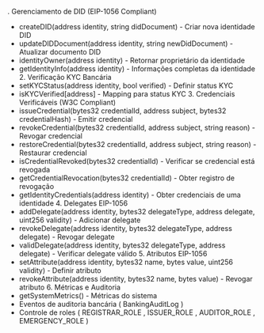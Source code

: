 . Gerenciamento de DID (EIP-1056 Compliant)
- createDID(address identity, string didDocument) - Criar nova identidade DID
- updateDIDDocument(address identity, string newDidDocument) - Atualizar documento DID
- identityOwner(address identity) - Retornar proprietário da identidade
- getIdentityInfo(address identity) - Informações completas da identidade 2. Verificação KYC Bancária
- setKYCStatus(address identity, bool verified) - Definir status KYC
- isKYCVerified[address] - Mapping para status KYC 3. Credenciais Verificáveis (W3C Compliant)
- issueCredential(bytes32 credentialId, address subject, bytes32 credentialHash) - Emitir credencial
- revokeCredential(bytes32 credentialId, address subject, string reason) - Revogar credencial
- restoreCredential(bytes32 credentialId, address subject, string reason) - Restaurar credencial
- isCredentialRevoked(bytes32 credentialId) - Verificar se credencial está revogada
- getCredentialRevocation(bytes32 credentialId) - Obter registro de revogação
- getIdentityCredentials(address identity) - Obter credenciais de uma identidade 4. Delegates EIP-1056
- addDelegate(address identity, bytes32 delegateType, address delegate, uint256 validity) - Adicionar delegate
- revokeDelegate(address identity, bytes32 delegateType, address delegate) - Revogar delegate
- validDelegate(address identity, bytes32 delegateType, address delegate) - Verificar delegate válido 5. Atributos EIP-1056
- setAttribute(address identity, bytes32 name, bytes value, uint256 validity) - Definir atributo
- revokeAttribute(address identity, bytes32 name, bytes value) - Revogar atributo 6. Métricas e Auditoria
- getSystemMetrics() - Métricas do sistema
- Eventos de auditoria bancária ( BankingAuditLog )
- Controle de roles ( REGISTRAR_ROLE , ISSUER_ROLE , AUDITOR_ROLE , EMERGENCY_ROLE )
